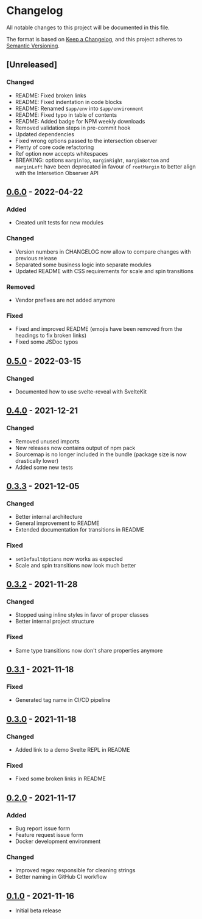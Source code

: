 # Changelog

All notable changes to this project will be documented in this file.

The format is based on [Keep a Changelog](https://keepachangelog.com/en/1.0.0/),
and this project adheres to [Semantic Versioning](https://semver.org/spec/v2.0.0.html).

## [Unreleased]
### Changed
- README: Fixed broken links
- README: Fixed indentation in code blocks
- README: Renamed `$app/env` into `$app/environment`
- README: Fixed typo in table of contents
- README: Added badge for NPM weekly downloads
- Removed validation steps in pre-commit hook
- Updated dependencies
- Fixed wrong options passed to the intersection observer
- Plenty of core code refactoring
- Ref option now accepts whitespaces
- BREAKING: options `marginTop`, `marginRight`, `marginBottom` and `marginLeft` have been deprecated in favour of `rootMargin` to better align with the Intersetion Observer API

## [0.6.0] - 2022-04-22
### Added
- Created unit tests for new modules

### Changed
- Version numbers in CHANGELOG now allow to compare changes with previous release
- Separated some business logic into separate modules
- Updated README with CSS requirements for scale and spin transitions

### Removed
- Vendor prefixes are not added anymore

### Fixed
- Fixed and improved README (emojis have been removed from the headings to fix broken links)
- Fixed some JSDoc typos

## [0.5.0] - 2022-03-15
### Changed
- Documented how to use svelte-reveal with SvelteKit

## [0.4.0] - 2021-12-21
### Changed
- Removed unused imports
- New releases now contains output of npm pack
- Sourcemap is no longer included in the bundle (package size is now drastically lower)
- Added some new tests

## [0.3.3] - 2021-12-05
### Changed
- Better internal architecture
- General improvement to README
- Extended documentation for transitions in README

### Fixed
- ``setDefaultOptions`` now works as expected
- Scale and spin transitions now look much better

## [0.3.2] - 2021-11-28
### Changed
- Stopped using inline styles in favor of proper classes
- Better internal project structure

### Fixed
- Same type transitions now don't share properties anymore

## [0.3.1] - 2021-11-18
### Fixed
- Generated tag name in CI/CD pipeline

## [0.3.0] - 2021-11-18
### Changed
- Added link to a demo Svelte REPL in README

### Fixed
- Fixed some broken links in README

## [0.2.0] - 2021-11-17
### Added
- Bug report issue form
- Feature request issue form
- Docker development environment

### Changed
- Improved regex responsible for cleaning strings
- Better naming in GitHub CI workflow

## [0.1.0] - 2021-11-16
- Initial beta release

[0.1.0]: https://github.com/DaveKeehl/svelte-reveal/releases/tag/0.1.0
[0.2.0]: https://github.com/DaveKeehl/svelte-reveal/compare/0.1.0...0.2.0
[0.3.0]: https://github.com/DaveKeehl/svelte-reveal/compare/0.2.0...0.3.0
[0.3.1]: https://github.com/DaveKeehl/svelte-reveal/compare/0.3.0...0.3.1
[0.3.2]: https://github.com/DaveKeehl/svelte-reveal/compare/0.3.1...0.3.2
[0.3.3]: https://github.com/DaveKeehl/svelte-reveal/compare/0.3.2...0.3.3
[0.4.0]: https://github.com/DaveKeehl/svelte-reveal/compare/0.3.3...0.4.0
[0.5.0]: https://github.com/DaveKeehl/svelte-reveal/compare/0.4.0...0.5.0
[0.6.0]: https://github.com/DaveKeehl/svelte-reveal/compare/0.5.0...0.6.0